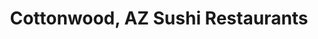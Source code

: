 ---
layout: city
title: Cottonwood, AZ Sushi Restaurants
permalink: /arizona/cottonwood/
stateAbbr: AZ
stateName: Arizona
cityName: Cottonwood

---